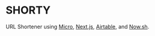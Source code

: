 # SHORTY

URL Shortener using [Micro](1), [Next.js](2), [Airtable][3], and [Now.sh][4].


[1]: https://github.com/zeit/micro
[2]: https://github.com/zeit/next.js/
[3]: https://airtable.com
[4]: https://zeit.co/now